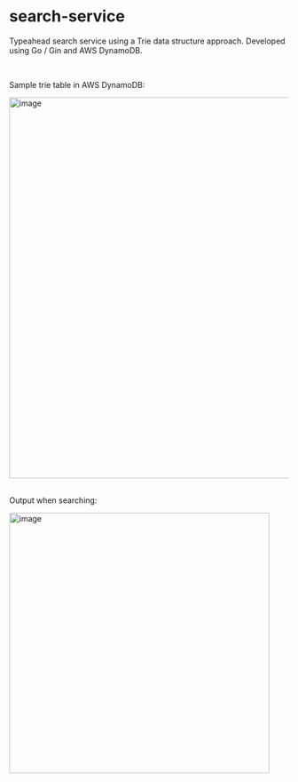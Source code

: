 # search-service

Typeahead search service using a Trie data structure approach. Developed using Go / Gin and AWS DynamoDB.

<br/>

Sample trie table in AWS DynamoDB:

<img width="686" alt="image" src="https://github.com/user-attachments/assets/2478c40a-3494-4efd-854e-91ca6aaf12b7">

<br/>
<br/>

Output when searching:

<img width="469" alt="image" src="https://github.com/user-attachments/assets/68626b86-a58f-4919-b2ff-40f453415903">
